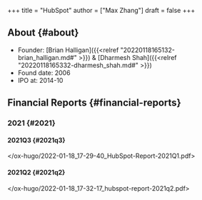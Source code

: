 +++
title = "HubSpot"
author = ["Max Zhang"]
draft = false
+++

## About {#about}

-   Founder: [Brian Halligan]({{<relref "20220118165132-brian_halligan.md#" >}}) & [Dharmesh Shah]({{<relref "20220118165332-dharmesh_shah.md#" >}})
-   Found date: 2006
-   IPO at: 2014-10


## Financial Reports {#financial-reports}


### 2021 {#2021}


#### 2021Q3 {#2021q3}

</ox-hugo/2022-01-18_17-29-40_HubSpot-Report-2021Q1.pdf>


#### 2021Q2 {#2021q2}

</ox-hugo/2022-01-18_17-32-17_hubspot-report-2021q2.pdf>